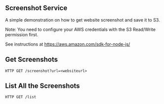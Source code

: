 Screenshot Service
----------------------
A simple demonstration on how to get website screenshot and save it to S3.

Note: You need to configure your AWS credentials with the S3 Read/Write permission first.

See instructions at https://aws.amazon.com/sdk-for-node-js/

Get Screenshots
---------------
`HTTP GET /screenshot?url=<websiteurl>`

List All the Screenshots
------------------------
`HTTP GET /list`
